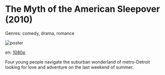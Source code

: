 # The Myth of the American Sleepover (2010)

Genres: comedy, drama, romance

![poster](http://image.tmdb.org/t/p/w500/2l8ffPFv7UhMNcorcWm5hac2bjJ.jpg)

en:
  [1080p](magnet:?xt=urn:btih:08811232434180cf387e4efdd68ffdc17e130fca&dn=The+Myth+of+the+American+Sleepover+(2010)+%5B1080p%5D&tr=udp%3A%2F%2Ftracker.yify-torrents.com%2Fannounce&tr=udp%3A%2F%2Fopen.demonii.com%3A1337&tr=udp%3A%2F%2Fexodus.desync.com%3A6969&tr=udp%3A%2F%2Ftracker.istole.it%3A80&tr=udp%3A%2F%2Ftracker.publicbt.com%3A80&tr=udp%3A%2F%2Ftracker.openbittorrent.com%3A80&tr=udp%3A%2F%2Ftracker.leechers-paradise.org%3A6969&tr=udp%3A%2F%2F9.rarbg.com%3A2710&tr=udp%3A%2F%2Fp4p.arenabg.ch%3A1337&tr=udp%3A%2F%2Fp4p.arenabg.com%3A1337&tr=udp%3A%2F%2Ftracker.coppersurfer.tk%3A6969)
  


Four young people navigate the suburban wonderland of metro-Detroit looking for love and adventure on the last weekend of summer.